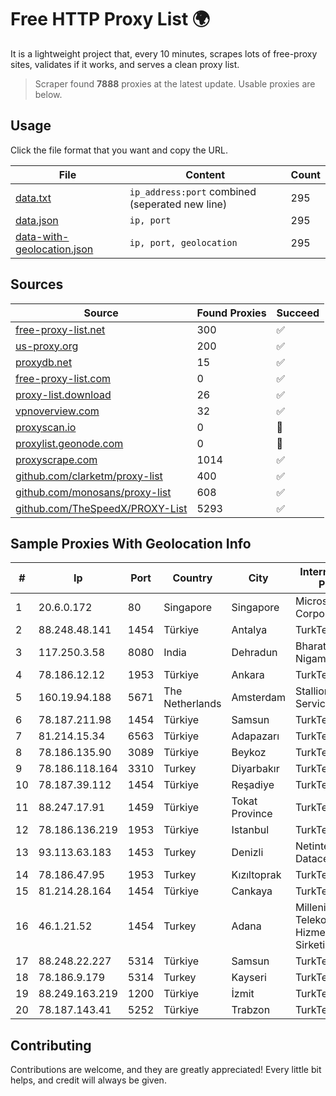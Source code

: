 
# Free HTTP Proxy List 🌍

It is a lightweight project that, every 10 minutes, scrapes lots of free-proxy sites, validates if it works, and serves a clean proxy list.


> Scraper found **7888** proxies at the latest update. Usable proxies are below.

## Usage

Click the file format that you want and copy the URL.


|File|Content|Count|
|----|-------|-----|
|[data.txt](https://raw.githubusercontent.com/themiralay/Proxy-List-World/master/data.txt)|`ip_address:port` combined (seperated new line)|295|
|[data.json](https://raw.githubusercontent.com/themiralay/Proxy-List-World/master/data.json)|`ip, port`|295|
|[data-with-geolocation.json](https://raw.githubusercontent.com/themiralay/Proxy-List-World/master/data-with-geolocation.json)|`ip, port, geolocation`|295|

## Sources

|Source|Found Proxies|Succeed|
|------|-------------|-------|
|[free-proxy-list.net](https://free-proxy-list.net)|300|✅|
|[us-proxy.org](https://www.us-proxy.org)|200|✅|
|[proxydb.net](http://proxydb.net)|15|✅|
|[free-proxy-list.com](https://free-proxy-list.com/?page=&port=&type%5B%5D=http&type%5B%5D=https&up_time=0&search=Search)|0|✅|
|[proxy-list.download](https://www.proxy-list.download/HTTP)|26|✅|
|[vpnoverview.com](https://vpnoverview.com/privacy/anonymous-browsing/free-proxy-servers)|32|✅|
|[proxyscan.io](https://www.proxyscan.io)|0|🚫|
|[proxylist.geonode.com](https://proxylist.geonode.com/api/proxy-list?limit=300&page=1&sort_by=lastChecked&sort_type=desc&protocols=http,https)|0|🚫|
|[proxyscrape.com](https://api.proxyscrape.com/v2/?request=displayproxies&protocol=http&timeout=10000&country=all&ssl=all&anonymity=all)|1014|✅|
|[github.com/clarketm/proxy-list](https://raw.githubusercontent.com/clarketm/proxy-list/master/proxy-list-raw.txt)|400|✅|
|[github.com/monosans/proxy-list](https://raw.githubusercontent.com/monosans/proxy-list/main/proxies/http.txt)|608|✅|
|[github.com/TheSpeedX/PROXY-List](https://raw.githubusercontent.com/TheSpeedX/PROXY-List/master/http.txt)|5293|✅|


## Sample Proxies With Geolocation Info

|#|Ip|Port|Country|City|Internet Service Provider|
|-|--|----|-------|----|-------------------------|
|1|20.6.0.172|80|Singapore|Singapore|Microsoft Corporation|
|2|88.248.48.141|1454|Türkiye|Antalya|TurkTelecom|
|3|117.250.3.58|8080|India|Dehradun|Bharat Sanchar Nigam Ltd|
|4|78.186.12.12|1953|Türkiye|Ankara|TurkTelecom|
|5|160.19.94.188|5671|The Netherlands|Amsterdam|Stallion Network Services Limited|
|6|78.187.211.98|1454|Türkiye|Samsun|TurkTelecom|
|7|81.214.15.34|6563|Türkiye|Adapazarı|TurkTelecom|
|8|78.186.135.90|3089|Türkiye|Beykoz|TurkTelecom|
|9|78.186.118.164|3310|Turkey|Diyarbakır|TurkTelecom|
|10|78.187.39.112|1454|Türkiye|Reşadiye|TurkTelecom|
|11|88.247.17.91|1459|Türkiye|Tokat Province|TurkTelecom|
|12|78.186.136.219|1953|Türkiye|Istanbul|TurkTelecom|
|13|93.113.63.183|1453|Turkey|Denizli|Netinternet Datacenter|
|14|78.186.47.95|1953|Turkey|Kızıltoprak|TurkTelecom|
|15|81.214.28.164|1454|Türkiye|Cankaya|TurkTelecom|
|16|46.1.21.52|1454|Turkey|Adana|Millenicom Telekomunikasyon Hizmetleri Anonim Sirketi|
|17|88.248.22.227|5314|Türkiye|Samsun|TurkTelecom|
|18|78.186.9.179|5314|Turkey|Kayseri|TurkTelecom|
|19|88.249.163.219|1200|Türkiye|İzmit|TurkTelecom|
|20|78.187.143.41|5252|Türkiye|Trabzon|TurkTelecom|



## Contributing

Contributions are welcome, and they are greatly appreciated! Every
little bit helps, and credit will always be given.

